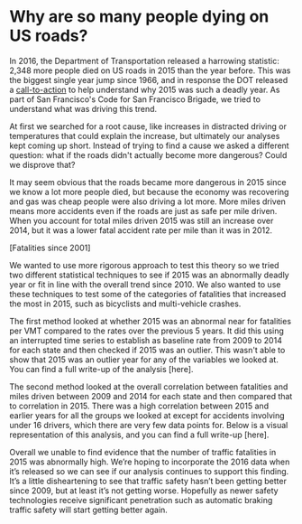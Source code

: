 # Why are so many people dying on US roads?

In 2016, the Department of Transportation released a harrowing statistic: 2,348 more people died on US roads in 2015 than the year before. This was the biggest single year jump since 1966, and in response the DOT released a [call-to-action](https://web-beta.archive.org/web/20160831091347/http://www.nhtsa.gov/About+NHTSA/Press+Releases/traffic-fatalities-2015) to help understand why 2015 was such a deadly year. As part of San Francisco's Code for San Francisco Brigade, we tried to understand what was driving this trend.

At first we searched for a root cause, like increases in distracted driving or temperatures that could explain the increase, but ultimately our analyses kept coming up short. Instead of trying to find a cause we asked a different question: what if the roads didn't actually become more dangerous? Could we disprove that?

It may seem obvious that the roads became more dangerous in 2015 since we know a lot more people died, but because the economy was recovering and gas was cheap people were also driving a lot more. More miles driven means more accidents even if the roads are just as safe per mile driven. When you account for total miles driven 2015 was still an increase over 2014, but it was a lower fatal accident rate per mile than it was in 2012.

[Fatalities since 2001]

We wanted to use more rigorous approach to test this theory so we tried two different statistical techniques to see if 2015 was an abnormally deadly year or fit in line with the overall trend since 2010. We also wanted to use these techniques to test some of the categories of fatalities that increased the most in 2015, such as bicyclists and multi-vehicle crashes.

The first method looked at whether 2015 was an abnormal near for fatalities per VMT compared to the rates over the previous 5 years. It did this using an interrupted time series to establish as baseline rate from 2009 to 2014 for each state and then checked if 2015 was an outlier. This wasn't able to show that 2015 was an outlier year for any of the variables we looked at. You can find a full write-up of the analysis [here].

The second method looked at the overall correlation between fatalities and miles driven between 2009 and 2014 for each state and then compared that to correlation in 2015. There was a high correlation between 2015 and earlier years for all the groups we looked at except for accidents involving under 16 drivers, which there are very few data points for. Below is a visual representation of this analysis, and you can find a full write-up [here].

Overall we unable to find evidence that the number of traffic fatalities in 2015 was abnormally high. We’re hoping to incorporate the 2016 data when it’s released so we can see if our analysis continues to support this finding. It’s a little disheartening to see that traffic safety hasn’t been getting better since 2009, but at least it’s not getting worse. Hopefully as newer safety technologies receive significant penetration such as automatic braking traffic safety will start getting better again.
